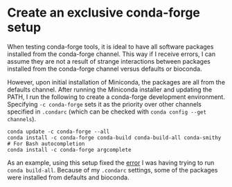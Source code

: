 # Create an exclusive conda-forge setup

When testing conda-forge tools, it is ideal to have all software packages
installed from the conda-forge channel. This way if I receive errors, I can
assume they are not a result of strange interactions between packages installed
from the conda-forge channel versus defaults or bioconda.

However, upon initial installation of Miniconda, the packages are all from the
defaults channel. After running the Miniconda installer and updating the PATH, I
run the following to create a conda-forge development environment. Specifying
`-c conda-forge` sets it as the priority over other channels specified in
`.condarc` (which can be checked with `conda config --get channels`).

```
conda update -c conda-forge --all
conda install -c conda-forge conda-build conda-build-all conda-smithy
# For Bash autocompletion
conda install -c conda-forge argcomplete
```

As an example, using this setup fixed the [error][] I was having trying to run
`conda build-all`. Because of my `.condarc` settings, some of the packages were
installed from defaults and bioconda.

[error]: https://github.com/conda-forge/conda-smithy/issues/603#issuecomment-342210570
